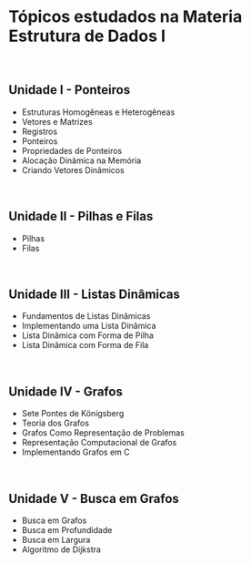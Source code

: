 # **Tópicos estudados na Materia Estrutura de Dados I**

&nbsp;

## **Unidade I - Ponteiros**
* Estruturas Homogêneas e Heterogêneas
* Vetores e Matrizes
* Registros
* Ponteiros
* Propriedades de Ponteiros
* Alocação Dinâmica na Memória
* Criando Vetores Dinâmicos

&nbsp;

## **Unidade II - Pilhas e Filas**
* Pilhas
* Filas

&nbsp;

## **Unidade III - Listas Dinâmicas**
* Fundamentos de Listas Dinâmicas
* Implementando uma Lista Dinâmica
* Lista Dinâmica com Forma de Pilha
* Lista Dinâmica com Forma de Fila

&nbsp;

## **Unidade IV - Grafos**
* Sete Pontes de Königsberg
* Teoria dos Grafos
* Grafos Como Representação de Problemas
* Representação Computacional de Grafos
* Implementando Grafos em C

&nbsp;

## **Unidade V - Busca em Grafos**
* Busca em Grafos
* Busca em Profundidade
* Busca em Largura
* Algoritmo de Dijkstra